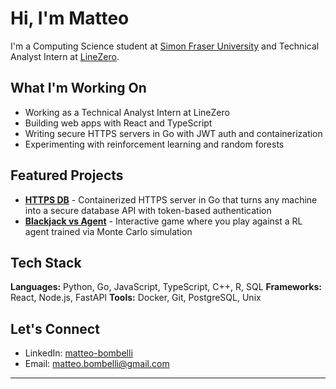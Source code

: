 # Hi, I'm Matteo

I'm a Computing Science student at [Simon Fraser University](https://www.sfu.ca/) and Technical Analyst Intern at [LineZero](https://www.linezero.com/).

## What I'm Working On

- Working as a Technical Analyst Intern at LineZero
- Building web apps with React and TypeScript
- Writing secure HTTPS servers in Go with JWT auth and containerization
- Experimenting with reinforcement learning and random forests

## Featured Projects

- **[HTTPS DB](https://matteobombelli.github.io/https-db)** - Containerized HTTPS server in Go that turns any machine into a secure database API with token-based authentication
- **[Blackjack vs Agent](https://matteobombelli.github.io/blackjack-vs-ai)** - Interactive game where you play against a RL agent trained via Monte Carlo simulation

## Tech Stack

**Languages:** Python, Go, JavaScript, TypeScript, C++, R, SQL
**Frameworks:** React, Node.js, FastAPI
**Tools:** Docker, Git, PostgreSQL, Unix

## Let's Connect

- LinkedIn: [matteo-bombelli](https://linkedin.com/in/matteo-bombelli)
- Email: matteo.bombelli@gmail.com

---
